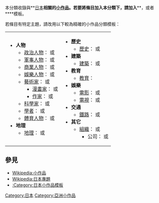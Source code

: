 本分類收錄與**[日本](../Page/日本.md "wikilink")**相關的[小作品](https://zh.wikipedia.org/wiki/Wikipedia:小作品 "wikilink")。若要將條目加入本分類下，請加入****，或者****模板。

若條目有特定主題，請改用以下較為精確的小作品分類模板：

<table>
<tbody>
<tr class="odd">
<td><ul>
<li><strong>人物</strong>
<ul>
<li><a href="https://zh.wikipedia.org/wiki/Category:日本政治人物" title="wikilink">政治人物</a>：<strong></strong> 或 <strong></strong></li>
<li><a href="https://zh.wikipedia.org/wiki/Category:日本軍事人物" title="wikilink">軍事人物</a>：<strong></strong> 或 <strong></strong></li>
<li><a href="https://zh.wikipedia.org/wiki/Category:日本企业家" title="wikilink">商業人物</a>：<strong></strong> 或 <strong></strong></li>
<li><a href="https://zh.wikipedia.org/wiki/Category:日本藝人" title="wikilink">娛樂人物</a>：<strong></strong> 或 <strong></strong></li>
<li><a href="https://zh.wikipedia.org/wiki/Category:日本藝術家" title="wikilink">藝術家</a>：<strong></strong> 或 <strong></strong>
<ul>
<li><a href="https://zh.wikipedia.org/wiki/Category:日本漫畫家" title="wikilink">漫畫家</a>：<strong></strong> 或 <strong></strong></li>
<li><a href="https://zh.wikipedia.org/wiki/Category:日本作家" title="wikilink">作家</a>：<strong></strong> 或 <strong></strong></li>
</ul></li>
<li><a href="https://zh.wikipedia.org/wiki/Category:日本科學家" title="wikilink">科學家</a>：<strong></strong> 或 <strong></strong></li>
<li><a href="../Page/學者.md" title="wikilink">學者</a>：<strong></strong> 或 <strong></strong></li>
<li><a href="https://zh.wikipedia.org/wiki/Category:日本運動員" title="wikilink">體育人物</a>：<strong></strong> 或 <strong></strong></li>
</ul></li>
<li><strong>地理</strong>
<ul>
<li><a href="../Page/日本地理.md" title="wikilink">地理</a>：<strong></strong> 或 <strong></strong></li>
</ul></li>
</ul></td>
<td><ul>
<li><strong>歷史</strong>
<ul>
<li><a href="../Page/日本歷史.md" title="wikilink">歷史</a>：<strong></strong> 或 <strong></strong></li>
</ul></li>
<li><strong>建築</strong>
<ul>
<li><a href="https://zh.wikipedia.org/wiki/Category:日本建築" title="wikilink">建築</a>：<strong></strong> 或 <strong></strong></li>
</ul></li>
<li><strong>教育</strong>
<ul>
<li><a href="../Page/日本教育.md" title="wikilink">教育</a>：<strong></strong></li>
</ul></li>
<li><strong>娛樂</strong>
<ul>
<li><a href="../Page/日本電影.md" title="wikilink">電影</a>：<strong></strong> 或 <strong></strong></li>
<li><a href="https://zh.wikipedia.org/wiki/Category:日本電視" title="wikilink">電視</a>：<strong></strong> 或 <strong></strong></li>
</ul></li>
<li><strong>交通</strong>
<ul>
<li><a href="../Page/日本鐵路.md" title="wikilink">鐵路</a>：<strong></strong> 或 <strong></strong></li>
</ul></li>
<li><strong>其它</strong>
<ul>
<li><a href="https://zh.wikipedia.org/wiki/Category:日本組織" title="wikilink">組織</a>：<strong></strong> 或 <strong></strong>
<ul>
<li>公司：<strong></strong> 或 <strong></strong></li>
</ul></li>
</ul></li>
</ul></td>
</tr>
</tbody>
</table>

## 參見

  - [Wikipedia:小作品](https://zh.wikipedia.org/wiki/Wikipedia:小作品 "wikilink")
  - [Wikipedia:日本專題](https://zh.wikipedia.org/wiki/Wikipedia:日本專題 "wikilink")
  - [:Category:日本小作品模板](https://zh.wikipedia.org/wiki/Category:日本小作品模板 "wikilink")

[Category:日本](https://zh.wikipedia.org/wiki/Category:日本 "wikilink")
[Category:亞洲小作品](https://zh.wikipedia.org/wiki/Category:亞洲小作品 "wikilink")
